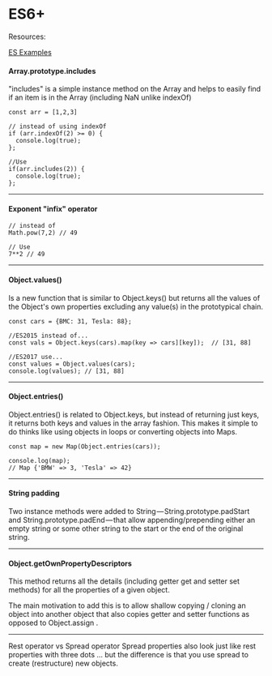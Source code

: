# ES6+

Resources:

[ES Examples](https://medium.freecodecamp.org/here-are-examples-of-everything-new-in-ecmascript-2016-2017-and-2018-d52fa3b5a70e)

#### Array.prototype.includes

"includes" is a simple instance method on the Array and helps to easily find if an item is in the Array (including NaN unlike indexOf)

```
const arr = [1,2,3]

// instead of using indexOf
if (arr.indexOf(2) >= 0) {
  console.log(true);
};

//Use
if(arr.includes(2)) {
  console.log(true);
};
```

---

#### Exponent "infix" operator

```
// instead of
Math.pow(7,2) // 49

// Use
7**2 // 49
```

---

#### Object.values()

Is a new function that is similar to Object.keys() but returns all the values of the Object's own properties excluding any value(s) in the prototypical chain.

```
const cars = {BMC: 31, Tesla: 88};

//ES2015 instead of...
const vals = Object.keys(cars).map(key => cars][key]);  // [31, 88]

//ES2017 use...
const values = Object.values(cars);
console.log(values); // [31, 88]
```

---

#### Object.entries()

Object.entries() is related to Object.keys, but instead of returning just keys, it returns both keys and values in the array fashion. This makes it simple to do thinks like using objects in loops or converting objects into Maps.

```
const map = new Map(Object.entries(cars));

console.log(map);
// Map {'BMW' => 3, 'Tesla' => 42}
```

---

#### String padding

Two instance methods were added to String — String.prototype.padStart and String.prototype.padEnd — that allow appending/prepending either an empty string or some other string to the start or the end of the original string.

---

#### Object.getOwnPropertyDescriptors

This method returns all the details (including getter get and setter set methods) for all the properties of a given object.

The main motivation to add this is to allow shallow copying / cloning an object into another object that also copies getter and setter functions as opposed to Object.assign .

---

Rest operator vs Spread operator
Spread properties also look just like rest properties with three dots ... but the difference is that you use spread to create (restructure) new objects.
